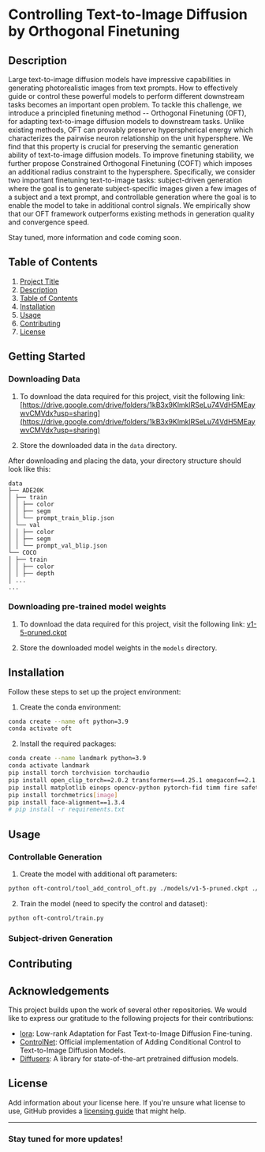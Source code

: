 # Controlling Text-to-Image Diffusion by Orthogonal Finetuning

## Description

Large text-to-image diffusion models have impressive capabilities in generating photorealistic images from text prompts. How to effectively guide or control these powerful models to perform different downstream tasks becomes an important open problem. To tackle this challenge, we introduce a principled finetuning method -- Orthogonal Finetuning (OFT), for adapting text-to-image diffusion models to downstream tasks. Unlike existing methods, OFT can provably preserve hyperspherical energy which characterizes the pairwise neuron relationship on the unit hypersphere. We find that this property is crucial for preserving the semantic generation ability of text-to-image diffusion models. To improve finetuning stability, we further propose Constrained Orthogonal Finetuning (COFT) which imposes an additional radius constraint to the hypersphere. Specifically, we consider two important finetuning text-to-image tasks: subject-driven generation where the goal is to generate subject-specific images given a few images of a subject and a text prompt, and controllable generation where the goal is to enable the model to take in additional control signals. We empirically show that our OFT framework outperforms existing methods in generation quality and convergence speed.

Stay tuned, more information and code coming soon.

## Table of Contents

1. [Project Title](#project-title)
2. [Description](#description)
3. [Table of Contents](#table-of-contents)
4. [Installation](#installation)
5. [Usage](#usage)
6. [Contributing](#contributing)
7. [License](#license)

## Getting Started

### Downloading Data

1. To download the data required for this project, visit the following link: [https://drive.google.com/drive/folders/1kB3x9KlmklRSeLu74VdH5MEaywvCMVdx?usp=sharing](https://drive.google.com/drive/folders/1kB3x9KlmklRSeLu74VdH5MEaywvCMVdx?usp=sharing)

2. Store the downloaded data in the `data` directory.

After downloading and placing the data, your directory structure should look like this:
```
data
├── ADE20K
│ ├── train
│ │ ├── color
│ │ ├── segm
│ │ └── prompt_train_blip.json
│ └── val
│ │ ├── color
│ │ ├── segm
│ │ └── prompt_val_blip.json
└── COCO
│ ├── train
│ │ ├── color
│ │ ├── depth
│ ...
...
```

### Downloading pre-trained model weights

1. To download the data required for this project, visit the following link: [v1-5-pruned.ckpt](https://huggingface.co/runwayml/stable-diffusion-v1-5/tree/main)

2. Store the downloaded model weights in the `models` directory.


## Installation

Follow these steps to set up the project environment:

1. Create the conda environment:
```bash
conda create --name oft python=3.9
conda activate oft
```
2. Install the required packages:
```bash
conda create --name landmark python=3.9
conda activate landmark
pip install torch torchvision torchaudio
pip install open_clip_torch==2.0.2 transformers==4.25.1 omegaconf==2.1.1 pytorch-lightning==1.5.0 gradio==3.16.2 basicsr==1.4.2
pip install matplotlib einops opencv-python pytorch-fid timm fire safetensors pycocotools wandb scikit-image tqdm
pip install torchmetrics[image]
pip install face-alignment==1.3.4
# pip install -r requirements.txt
```

## Usage 

### Controllable Generation

1. Create the model with additional oft parameters:
```bash
python oft-control/tool_add_control_oft.py ./models/v1-5-pruned.ckpt ./models/control_sd15_ini_oft.ckpt
```
2. Train the model (need to specify the control and dataset):
```bash
python oft-control/train.py
```
#### 

### Subject-driven Generation

## Contributing


## Acknowledgements

This project builds upon the work of several other repositories. We would like to express our gratitude to the following projects for their contributions:

- [lora](https://github.com/cloneofsimo/lora): Low-rank Adaptation for Fast Text-to-Image Diffusion Fine-tuning.
- [ControlNet](https://github.com/lllyasviel/ControlNet): Official implementation of Adding Conditional Control to Text-to-Image Diffusion Models.
- [Diffusers](https://github.com/huggingface/diffusers): A library for state-of-the-art pretrained diffusion models.


## License

Add information about your license here. If you're unsure what license to use, GitHub provides a [licensing guide](https://docs.github.com/en/github/creating-cloning-and-archiving-repositories/licensing-a-repository) that might help.

---

### Stay tuned for more updates!
